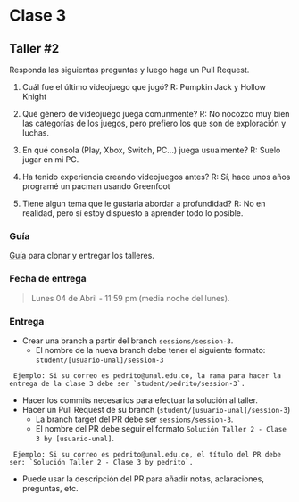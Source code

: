 # Clase 3

## Taller #2
Responda las siguientas preguntas y luego haga un Pull Request.

1. Cuál fue el último videojuego que jugó?
	R: Pumpkin Jack y Hollow Knight

2. Qué género de videojuego juega comunmente?
	R: No nocozco muy bien las categorías de los juegos, pero prefiero los que son de exploración y luchas.

3. En qué consola (Play, Xbox, Switch, PC...) juega usualmente?
	R: Suelo jugar en mi PC.

4. Ha tenido experiencia creando videojuegos antes?
	R: Sí, hace unos años programé un pacman usando Greenfoot

5. Tiene algun tema que le gustaria abordar a profundidad?
	R: No en realidad, pero sí estoy dispuesto a aprender todo lo posible.


### Guía
[Guía](https://youtu.be/xh_1Oyn83no) para clonar y entregar los talleres.


### Fecha de entrega
> Lunes 04 de Abril - 11:59 pm (media noche del lunes).

### Entrega
- Crear una branch a partir del branch `sessions/session-3`.
  - El nombre de la nueva branch debe tener el siguiente formato: `student/[usuario-unal]/session-3`
```
 Ejemplo: Si su correo es pedrito@unal.edu.co, la rama para hacer la entrega de la clase 3 debe ser `student/pedrito/session-3`.
```
- Hacer los commits necesarios para efectuar la solución al taller.
- Hacer un Pull Request de su branch (`student/[usuario-unal]/session-3`)
  - La branch target del PR debe ser `sessions/session-3`.
  - El nombre del PR debe seguir el formato `Solución Taller 2 - Clase 3 by [usuario-unal]`. 
```
 Ejemplo: Si su correo es pedrito@unal.edu.co, el título del PR debe ser: `Solución Taller 2 - Clase 3 by pedrito`.
```
  - Puede usar la descripción del PR para añadir notas, aclaraciones, preguntas, etc.